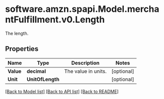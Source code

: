 # software.amzn.spapi.Model.merchantFulfillment.v0.Length
The length.

## Properties

Name | Type | Description | Notes
------------ | ------------- | ------------- | -------------
**Value** | **decimal** | The value in units. | [optional] 
**Unit** | **UnitOfLength** |  | [optional] 

[[Back to Model list]](../README.md#documentation-for-models) [[Back to API list]](../README.md#documentation-for-api-endpoints) [[Back to README]](../README.md)

